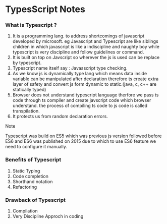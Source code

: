 # TypesScript Notes

### What is Typescript ?

1. It is a programming lang. to address shortcomings of javascript developed by microsoft.
   eg Javascript and Typescript are like siblings children in which javascript is like a indiscipline and naughty boy while typescript is very discipline and follow guidelines or command.
2. It is built on top on Javscript so wherever the js is used can be replace by typescript.
3. Typescript name itself say : Javaascript type checking.
4. As we know js is dynamically type lang which means data inside variable can be manipulated after declaration therefore ts create extra layer of safety and convert js form dynamic to static.(java, c, c++ are statically typed)
5. Browser does not understand typescript language therfore we pass ts code through ts compiler and create javscript code which browser understand. the process of compiling ts code to js code is called transpilation.
6. It protects us from random declaration errors.

> [!NOTE]
> Typescript was build on ES5 which was previous js version followed before ES6 and ES6 was published on 2015 due to which to use ES6 feature we need to configure it manually.

### Benefits of Typescript

1. Static Typing
2. Code completion
3. Shorthand notation
4. Refactoring

### Drawback of Typescript

1. Compilation
2. Very Discipline Approch in coding
